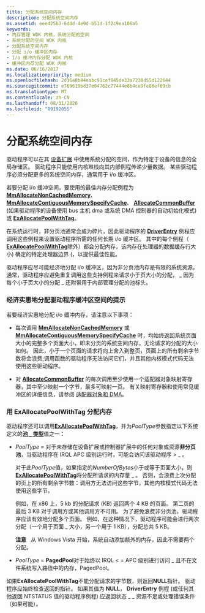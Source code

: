 ```yaml
---
title: 分配系统空间内存
description: 分配系统空间内存
ms.assetid: eee425b3-6ddd-4e9d-b51d-1f2c9ea106a5
keywords:
- 内存管理 WDK 内核，系统分配的空间
- 系统分配的空间 WDK 内核
- 分配系统空间内存
- 分配 i/o 缓冲区内存
- I/o 缓冲内存分配 WDK 内核
- 缓冲区内存分配 WDK 内核
ms.date: 06/16/2017
ms.localizationpriority: medium
ms.openlocfilehash: 2d16a8b44eabc91cef845de33a7238d55d122644
ms.sourcegitcommit: e769619bd37e04762c77444e8b4ce9fe86ef09cb
ms.translationtype: MT
ms.contentlocale: zh-CN
ms.lasthandoff: 08/31/2020
ms.locfileid: "89192055"
---
```

# <a name="allocating-system-space-memory"></a>分配系统空间内存





驱动程序可以在其 [设备扩展](device-extensions.md) 中使用系统分配的空间，作为特定于设备的信息的全局存储区。 驱动程序只能使用内核堆栈向其内部例程传递少量数据。 某些驱动程序必须分配更多的系统空间内存，通常用于 i/o 缓冲区。

若要分配 i/o 缓冲空间，要使用的最佳内存分配例程为 [**MmAllocateNonCachedMemory**](/windows-hardware/drivers/ddi/ntddk/nf-ntddk-mmallocatenoncachedmemory)、 [**MmAllocateContiguousMemorySpecifyCache**](/windows-hardware/drivers/ddi/wdm/nf-wdm-mmallocatecontiguousmemoryspecifycache)、 [**AllocateCommonBuffer**](/windows-hardware/drivers/ddi/wdm/nc-wdm-pallocate_common_buffer) (如果驱动程序的设备使用 bus 主机 dma 或系统 DMA 控制器的自动初始化模式) 或 [**ExAllocatePoolWithTag**](/windows-hardware/drivers/ddi/wdm/nf-wdm-exallocatepoolwithtag)。

在系统运行时，非分页池通常会成为碎片，因此驱动程序的 [**DriverEntry**](/windows-hardware/drivers/ddi/wdm/nc-wdm-driver_initialize) 例程应调用这些例程来设置驱动程序所需的任何长期 i/o 缓冲区。 其中的每个例程（ [**ExAllocatePoolWithTag**](/windows-hardware/drivers/ddi/wdm/nf-wdm-exallocatepoolwithtag)除外）都会分配内存，该内存在处理器的数据缓存行大小) 确定的特定处理器边界 (，以提供最佳性能。

驱动程序应尽可能经济地分配 i/o 缓冲区，因为非分页池内存是有限的系统资源。 通常，驱动程序应避免重复调用这些支持例程来请求小于页大小的分配， \_ 因为每个小于页大小的分配 \_ 还附带用于内部管理分配的池标头。

### <a name="tips-for-allocating-driver-buffer-space-economically"></a>经济实惠地分配驱动程序缓冲区空间的提示

若要经济实惠地分配 i/o 缓冲内存，请注意以下事项：

-   每次调用 [**MmAllocateNonCachedMemory**](/windows-hardware/drivers/ddi/ntddk/nf-ntddk-mmallocatenoncachedmemory) 或 [**MmAllocateContiguousMemorySpecifyCache**](/windows-hardware/drivers/ddi/wdm/nf-wdm-mmallocatecontiguousmemoryspecifycache) 时，均始终返回系统页面大小的完整多个页面大小，即未分页的系统空间内存，无论请求的分配的大小如何。 因此，小于一个页面的请求将向上舍入到整页，页面上的所有剩余字节数将会浪费;调用函数的驱动程序无法访问它们，并且其他内核模式代码无法使用这些驱动程序。

-   对 [**AllocateCommonBuffer**](/windows-hardware/drivers/ddi/wdm/nc-wdm-pallocate_common_buffer) 的每次调用至少使用一个适配器对象映射寄存器，其中至少映射一个字节，最多可映射一页。 有关映射寄存器和使用常见缓冲区的详细信息，请参阅 [适配器对象和 DMA](./introduction-to-adapter-objects.md)。

### <a name="allocating-memory-with-exallocatepoolwithtag"></a>用 ExAllocatePoolWithTag 分配内存

驱动程序还可以调用[**ExAllocatePoolWithTag**](/windows-hardware/drivers/ddi/wdm/nf-wdm-exallocatepoolwithtag)，并为*PoolType*参数指定以下系统定义的[**池 \_ 类型**](/windows-hardware/drivers/ddi/wdm/ne-wdm-_pool_type)值之一：

-   *PoolType*  = 对于未存储在设备扩展或控制器扩展中的任何对象或资源**非分页池**，当驱动程序在 IRQL APC 级别运行时，可能会访问该驱动程序 &gt; \_ 。

    对于此*PoolType*值，如果指定的*NumberOfBytes*小于或等于页面大小，则[**ExAllocatePoolWithTag**](/windows-hardware/drivers/ddi/wdm/nf-wdm-exallocatepoolwithtag)将分配所请求的内存量 \_ 。 否则，会浪费上次分配的页上的所有剩余字节数：调用方无法访问这些字节，其他内核模式代码无法使用这些字节。

    例如，在 x86 上，5 kb 的分配请求 (KB) 返回两个 4 KB 的页面。 第二页的最后 3 KB 对于调用方或其他调用方不可用。 为了避免浪费非分页池，驱动程序应该有效地分配多个页面。 例如，在这种情况下，驱动程序可能会进行两次分配（一个用于页面 \_ 大小，另一个用于 1 KB），分配总共 5 KB。

    **注意**   从 Windows Vista 开始，系统自动添加额外的内存，因此不需要两个分配。

     

-   *PoolType*  = **PagedPool**对于始终以 IRQL &lt; = APC 级别进行访问 \_ 且不在文件系统写入路径中的内存，PagedPool。

如果**ExAllocatePoolWithTag**不能分配请求的字节数，则返回**NULL**指针。 驱动程序应始终检查返回的指针。 如果其值为 **NULL**， **DriverEntry** 例程 (或任何其他返回 NTSTATUS 值的驱动程序例程) 应返回状态 \_ \_ 资源不足或处理错误条件（如果可能）。

 

